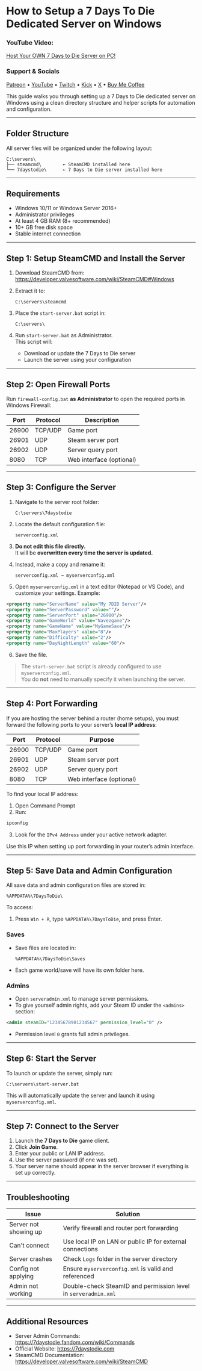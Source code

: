 # How to Setup a 7 Days To Die Dedicated Server on Windows

### YouTube Video:
[Host Your OWN 7 Days to Die Server on PC!](https://youtu.be/ciOTYRkknyE)

### Support & Socials
[Patreon](https://bit.ly/4e3Rdri) • 
[YouTube](https://bit.ly/4n35XuI) • 
[Twitch](https://urlshorter.net/vJVlqU) • 
[Kick](https://bit.ly/45lBUrX) • 
[X](https://urlshorter.net/ALeDhI) •
[Buy Me Coffee](https://bit.ly/BuyLucianCoffee)

This guide walks you through setting up a 7 Days to Die dedicated server on Windows using a clean directory structure and helper scripts for automation and configuration.

---

## Folder Structure

All server files will be organized under the following layout:

```
C:\servers\
├── steamcmd\        ← SteamCMD installed here
└── 7daystodie\      ← 7 Days to Die server installed here
```

---

## Requirements

- Windows 10/11 or Windows Server 2016+
- Administrator privileges
- At least 4 GB RAM (8+ recommended)
- 10+ GB free disk space
- Stable internet connection

---

## Step 1: Setup SteamCMD and Install the Server

1. Download SteamCMD from:  
   https://developer.valvesoftware.com/wiki/SteamCMD#Windows

2. Extract it to:

   ```
   C:\servers\steamcmd
   ```

3. Place the `start-server.bat` script in:

   ```
   C:\servers\
   ```

4. Run `start-server.bat` as Administrator.  
   This script will:
   - Download or update the 7 Days to Die server
   - Launch the server using your configuration

---

## Step 2: Open Firewall Ports

Run `firewall-config.bat` **as Administrator** to open the required ports in Windows Firewall:

| Port   | Protocol | Description               |
|--------|----------|---------------------------|
| 26900  | TCP/UDP  | Game port                 |
| 26901  | UDP      | Steam server port         |
| 26902  | UDP      | Server query port         |
| 8080   | TCP      | Web interface (optional)  |

---

## Step 3: Configure the Server

1. Navigate to the server root folder:

   ```
   C:\servers\7daystodie
   ```

2. Locate the default configuration file:

   ```
   serverconfig.xml
   ```

3. **Do not edit this file directly.**  
   It will be **overwritten every time the server is updated.**

4. Instead, make a copy and rename it:

   ```
   serverconfig.xml → myserverconfig.xml
   ```

5. Open `myserverconfig.xml` in a text editor (Notepad or VS Code), and customize your settings. Example:

```xml
<property name="ServerName" value="My 7D2D Server"/>
<property name="ServerPassword" value=""/>
<property name="ServerPort" value="26900"/>
<property name="GameWorld" value="Navezgane"/>
<property name="GameName" value="MyGameSave"/>
<property name="MaxPlayers" value="8"/>
<property name="Difficulty" value="2"/>
<property name="DayNightLength" value="60"/>
```

6. Save the file.

> The `start-server.bat` script is already configured to use `myserverconfig.xml`.  
> You do **not** need to manually specify it when launching the server.

---

## Step 4: Port Forwarding

If you are hosting the server behind a router (home setups), you must forward the following ports to your server’s **local IP address**:

| Port   | Protocol | Purpose                  |
|--------|----------|--------------------------|
| 26900  | TCP/UDP  | Game port                |
| 26901  | UDP      | Steam server port        |
| 26902  | UDP      | Server query port        |
| 8080   | TCP      | Web interface (optional) |

To find your local IP address:

1. Open Command Prompt
2. Run:

```cmd
ipconfig
```

3. Look for the `IPv4 Address` under your active network adapter.

Use this IP when setting up port forwarding in your router’s admin interface.

---

## Step 5: Save Data and Admin Configuration

All save data and admin configuration files are stored in:

```
%APPDATA%\7DaysToDie\
```

To access:

1. Press `Win + R`, type `%APPDATA%\7DaysToDie`, and press Enter.

### Saves
- Save files are located in:

  ```
  %APPDATA%\7DaysToDie\Saves
  ```

- Each game world/save will have its own folder here.

### Admins
- Open `serveradmin.xml` to manage server permissions.
- To give yourself admin rights, add your Steam ID under the `<admins>` section:

```xml
<admin steamID="12345678901234567" permission_level="0" />
```

- Permission level `0` grants full admin privileges.

---

## Step 6: Start the Server

To launch or update the server, simply run:

```
C:\servers\start-server.bat
```

This will automatically update the server and launch it using `myserverconfig.xml`.

---

## Step 7: Connect to the Server

1. Launch the **7 Days to Die** game client.
2. Click **Join Game**.
3. Enter your public or LAN IP address.
4. Use the server password (if one was set).
5. Your server name should appear in the server browser if everything is set up correctly.

---

## Troubleshooting

| Issue                  | Solution                                                  |
|------------------------|-----------------------------------------------------------|
| Server not showing up  | Verify firewall and router port forwarding                |
| Can't connect          | Use local IP on LAN or public IP for external connections |
| Server crashes         | Check `Logs` folder in the server directory               |
| Config not applying    | Ensure `myserverconfig.xml` is valid and referenced       |
| Admin not working      | Double-check SteamID and permission level in `serveradmin.xml` |

---

## Additional Resources

- Server Admin Commands: https://7daystodie.fandom.com/wiki/Commands
- Official Website: https://7daystodie.com
- SteamCMD Documentation: https://developer.valvesoftware.com/wiki/SteamCMD
